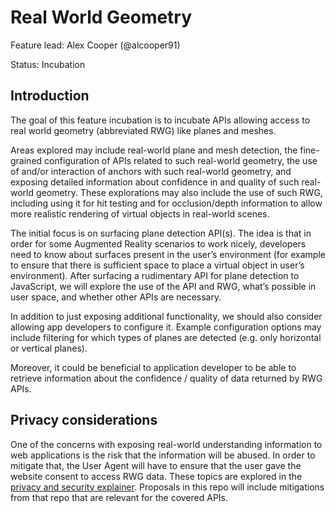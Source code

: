 # Real World Geometry
Feature lead: Alex Cooper (@alcooper91)

Status: Incubation

## Introduction
The goal of this feature incubation is to incubate APIs allowing access to real world geometry (abbreviated RWG) like planes and meshes.

Areas explored may include real-world plane and mesh detection, the fine-grained configuration of APIs related to such real-world geometry, the use of and/or interaction of anchors with such real-world geometry, and exposing detailed information about confidence in and quality of such real-world geometry. These explorations may also include the use of such RWG, including using it for hit testing and for occlusion/depth information to allow more realistic rendering of virtual objects in real-world scenes.

The initial focus is on surfacing plane detection API(s). The idea is that in order for some Augmented Reality scenarios to work nicely, developers need to know about surfaces present in the user’s environment (for example to ensure that there is sufficient space to place a virtual object in user’s environment). After surfacing a rudimentary API for plane detection to JavaScript, we will explore the use of the API and RWG, what’s possible in user space, and whether other APIs are necessary.

In addition to just exposing additional functionality, we should also consider allowing app developers to configure it. Example configuration options may include filtering for which types of planes are detected (e.g. only horizontal or vertical planes).

Moreover, it could be beneficial to application developer to be able to retrieve information about the confidence / quality of data returned by RWG APIs.

## Privacy considerations
One of the concerns with exposing real-world understanding information to web applications is the risk that the information will be abused. In order to mitigate that, the User Agent will have to ensure that the user gave the website consent to access RWG data. These topics are explored in the [privacy and security explainer](https://github.com/immersive-web/privacy-and-security/blob/master/EXPLAINER.md#accessing-real-world-data). Proposals in this repo will include mitigations from that repo that are relevant for the covered APIs.
